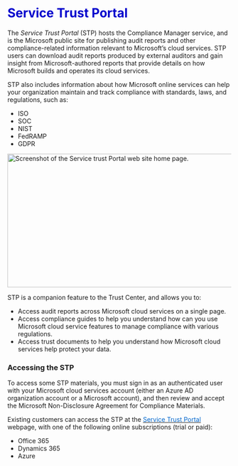 <h1><strong><span style="color: #0000CD;">Service Trust Portal</span></strong></h1>


The *Service Trust Portal* (STP) hosts the Compliance Manager service, and is the Microsoft public site for publishing audit reports and other compliance-related information relevant to Microsoft’s cloud services. STP users can download audit reports produced by external auditors and gain insight from Microsoft-authored reports that provide details on how Microsoft builds and operates its cloud services.

STP also includes information about how Microsoft online services can help your organization maintain and track compliance with standards, laws, and regulations, such as:

- ISO
- SOC
- NIST
- FedRAMP
- GDPR


<p style="text-align:left;"><img src="../Linked_Image_Files/servicetrustportal.png" width="700" height="300" alt="Screenshot of the Service trust Portal web site home page."></p>


STP is a companion feature to the Trust Center, and allows you to:

- Access audit reports across Microsoft cloud services on a single page.
- Access compliance guides to help you understand how can you use Microsoft cloud service features to manage compliance with various regulations.
- Access trust documents to help you understand how Microsoft cloud services help protect your data.
 
### Accessing the STP

To access some STP materials, you must sign in as an authenticated user with your Microsoft cloud services account (either an Azure AD organization account or a Microsoft account), and then review and accept the Microsoft Non-Disclosure Agreement for Compliance Materials.

Existing customers can access the STP at the <a href="https://aka.ms/STP" target="_blank"><span style="color: #0066cc;" color="#0066cc">Service Trust Portal</span></a> webpage, with one of the following online subscriptions (trial or paid):

- Office 365
- Dynamics 365
- Azure
